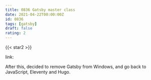 ```yaml
---
title: 0836 Gatsby master class
date: 2021-04-22T00:00:00Z
id: 0836
tags: [gatsby]
draft: false
rating: 2
---
```

{{< star2 >}}

link: []()

After this, decided to remove Gatsby from Windows, and go back to JavaScript, Eleventy and Hugo.

